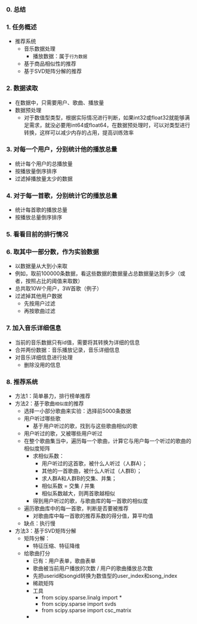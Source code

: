 ### 0. 总结

### 1. 任务概述
- 推荐系统
  - 音乐数据处理
    - 播放数据：属于`行为数据`
  - 基于商品相似性的推荐
  - 基于SVD矩阵分解的推荐

### 2. 数据读取
- 在数据中，只需要用户、歌曲、播放量
- 数据预处理
  - 对于数值型类型，根据实际情况进行判断，如果int32或float32就能够满足需求，就没必要用int64或float64，在数据预处理时，可以对类型进行转换，这样可以减少内存的占用，提高训练效率

### 3. 对每一个用户，分别统计他的播放总量
- 统计每个用户的总播放量
- 按播放量倒序排序
- 过滤掉播放量太少的数据

### 4. 对于每一首歌，分别统计它的播放总量
- 统计每首歌的播放总量
- 按播放总量倒序排序

### 5. 看看目前的排行情况

### 6. 取其中一部分数，作为实验数据
- 以数据量从大到小来取
- 例如，取前100000条数据，看这些数据的数据量占总数据量达到多少（或者，按照占比的阈值来取数）
- 总共取10W个用户，3W首歌（例子）
- 过滤掉其他用户数据
  - 先按用户过滤
  - 再按歌曲过滤

### 7. 加入音乐详细信息
- 当前的音乐数据只有id值，需要将其转换为详细的信息
- 合并两份数据：音乐播放记录，音乐详细信息
- 对音乐详细信息进行处理
  - 删除没用的信息

### 8. 推荐系统
- 方法1：简单暴力，排行榜单推荐
- 方法2：基于歌曲`相似度`的推荐
  - 选择一小部分歌曲来实验：选择前5000条数据
  - 用户听过哪些歌
    - 基于用户听过的歌，找到与这些歌曲相似的歌
  - 用户听过的歌，又被哪些用户听过
  - 在整个歌曲集当中，遍历每一个歌曲，计算它与用户每一个听过的歌曲的相似度矩阵
    - 求相似系数：
      - 用户听过的这首歌，被什么人听过（人群A）；
      - 其他的一首歌曲，被什么人听过（人群B）；
      - 求人群A和人群B的交集、并集；
      - 相似系数 = 交集 / 并集
      - 相似系数越大，则两首歌越相似
    - 得到用户听过的歌，与歌曲库的每一首歌的相似度
  - 遍历歌曲库中的每一首歌，判断是否要被推荐
    - 对歌曲库中每一首歌的推荐系数的得分值，算平均值
  - 缺点：执行慢
- 方法3：基于SVD矩阵分解
  - 矩阵分解：
    - 特征压缩、特征降维
  - 给歌曲打分
    - 已有：用户表单，歌曲表单
    - 歌曲被当前用户播放的次数 / 用户的歌曲播放总次数
    - 先把userid和songid转换为数值型的user_index和song_index
    - 稀疏矩阵
    - 工具
      - from scipy.sparse.linalg import *
      - from scipy.sparse import svds
      - from scipy.sparse import csc_matrix
    - 